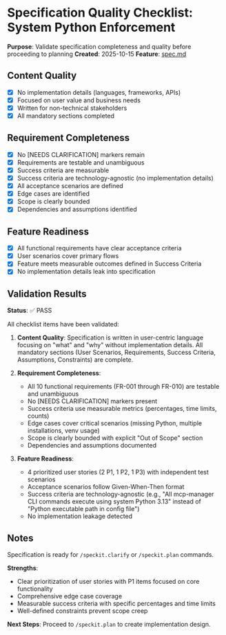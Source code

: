 # Specification Quality Checklist: System Python Enforcement

**Purpose**: Validate specification completeness and quality before proceeding to planning
**Created**: 2025-10-15
**Feature**: [spec.md](../spec.md)

## Content Quality

- [x] No implementation details (languages, frameworks, APIs)
- [x] Focused on user value and business needs
- [x] Written for non-technical stakeholders
- [x] All mandatory sections completed

## Requirement Completeness

- [x] No [NEEDS CLARIFICATION] markers remain
- [x] Requirements are testable and unambiguous
- [x] Success criteria are measurable
- [x] Success criteria are technology-agnostic (no implementation details)
- [x] All acceptance scenarios are defined
- [x] Edge cases are identified
- [x] Scope is clearly bounded
- [x] Dependencies and assumptions identified

## Feature Readiness

- [x] All functional requirements have clear acceptance criteria
- [x] User scenarios cover primary flows
- [x] Feature meets measurable outcomes defined in Success Criteria
- [x] No implementation details leak into specification

## Validation Results

**Status**: ✅ PASS

All checklist items have been validated:

1. **Content Quality**: Specification is written in user-centric language focusing on "what" and "why" without implementation details. All mandatory sections (User Scenarios, Requirements, Success Criteria, Assumptions, Constraints) are complete.

2. **Requirement Completeness**:
   - All 10 functional requirements (FR-001 through FR-010) are testable and unambiguous
   - No [NEEDS CLARIFICATION] markers present
   - Success criteria use measurable metrics (percentages, time limits, counts)
   - Edge cases cover critical scenarios (missing Python, multiple installations, venv usage)
   - Scope is clearly bounded with explicit "Out of Scope" section
   - Dependencies and assumptions documented

3. **Feature Readiness**:
   - 4 prioritized user stories (2 P1, 1 P2, 1 P3) with independent test scenarios
   - Acceptance scenarios follow Given-When-Then format
   - Success criteria are technology-agnostic (e.g., "All mcp-manager CLI commands execute using system Python 3.13" instead of "Python executable path in config file")
   - No implementation leakage detected

## Notes

Specification is ready for `/speckit.clarify` or `/speckit.plan` commands.

**Strengths**:
- Clear prioritization of user stories with P1 items focused on core functionality
- Comprehensive edge case coverage
- Measurable success criteria with specific percentages and time limits
- Well-defined constraints prevent scope creep

**Next Steps**: Proceed to `/speckit.plan` to create implementation design.
